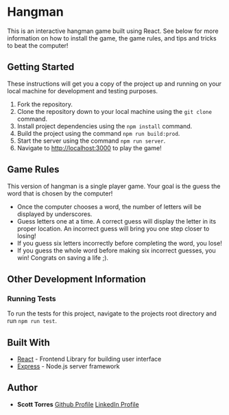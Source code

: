 # Hangman

This is an interactive hangman game built using React. See below for more information on how to install the game, the game rules, and tips and tricks to beat the computer!

## Getting Started

These instructions will get you a copy of the project up and running on your local machine for development and testing purposes.

1. Fork the repository.
2. Clone the repository down to your local machine using the `git clone` command.
3. Install project dependencies using the `npm install` command.
4. Build the project using the command `npm run build:prod`.
5. Start the server using the command `npm run server`.
6. Navigate to [http://localhost:3000](http://localhost:3000) to play the game!

## Game Rules

This version of hangman is a single player game. Your goal is the guess the word that is chosen by the computer!

- Once the computer chooses a word, the number of letters will be displayed by underscores.
- Guess letters one at a time. A correct guess will display the letter in its proper location. An incorrect guess will bring you one step closer to losing!
- If you guess six letters incorrectly before completing the word, you lose!
- If you guess the whole word before making six incorrect guesses, you win! Congrats on saving a life ;).

## Other Development Information

### Running Tests

To run the tests for this project, navigate to the projects root directory and run `npm run test`.

## Built With

- [React](https://reactjs.org/) - Frontend Library for building user interface
- [Express](https://expressjs.com) - Node.js server framework

## Author

- **Scott Torres**
  [Github Profile](https://github.com/sbtorres) [LinkedIn Profile](https://www.linkedin.com/in/scott-torres27/)
